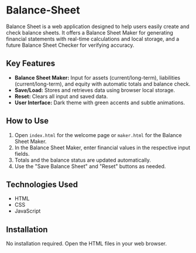 # Balance-Sheet

Balance Sheet is a web application designed to help users easily create and check balance sheets. It offers a Balance Sheet Maker for generating financial statements with real-time calculations and local storage, and a future Balance Sheet Checker for verifying accuracy.

## Key Features

* **Balance Sheet Maker:** Input for assets (current/long-term), liabilities (current/long-term), and equity with automatic totals and balance check.
* **Save/Load:** Stores and retrieves data using browser local storage.
* **Reset:** Clears all input and saved data.
* **User Interface:** Dark theme with green accents and subtle animations.

## How to Use

1.  Open `index.html` for the welcome page or `maker.html` for the Balance Sheet Maker.
2.  In the Balance Sheet Maker, enter financial values in the respective input fields.
3.  Totals and the balance status are updated automatically.
4.  Use the "Save Balance Sheet" and "Reset" buttons as needed.

## Technologies Used

* HTML
* CSS
* JavaScript

## Installation

No installation required. Open the HTML files in your web browser.

